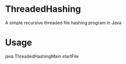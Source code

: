 # ThreadedHashing
A simple recursive threaded file hashing program in Java


# Usage
java ThreadedHashingMain startFile
